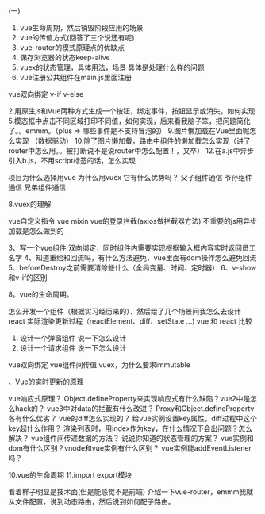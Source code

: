 (一)
1. vue生命周期，然后销毁阶段应用的场景
2. vue的传值方式(回答了三个说还有呢)
3. vue-router的模式原理点的优缺点
4. 保存浏览器的状态keep-alive
5. vuex的状态管理，具体用法，场景
具体是处理什么样的问题
6. vue注册公共组件在main.js里面注册





vue双向绑定
v-if v-else 




2.用原生js和Vue两种方式生成一个按钮，绑定事件，按钮显示或消失。如何实现
5.模态框中点击不同区域打印不同值，如何实现，后来看我脑子笨，把问题简化了。。emmm。（plus => 哪些事件是不支持冒泡的）
9.图片懒加载在Vue里面呢怎么实现 （数据驱动）
10.除了图片懒加载，路由中组件的懒加载怎么实现（讲了router中怎么用。。被打断说不是说router中怎么配置！，又卒）
12.在a.js中异步引入b.js，不用script标签的话，怎么实现



项目为什么选择用vue
为什么用vuex 它有什么优势吗？
父子组件通信
爷孙组件通信
兄弟组件通信




8.vuex的理解





vue自定义指令
vue mixin
vue的登录拦截(axios做拦截器方法)
不重要的js用异步加载是怎么做到的






3、写一个vue组件
<sf v-model="data">双向绑定，同时组件内需要实现根据输入框内容实时返回员工名字
4、知道重绘和回流吗，有什么方法避免，vue里面有dom操作怎么避免回流
5、beforeDestroy之前需要清除些什么（全局变量、时间、定时器）
6、v-show和v-if的区别




8。vue的生命周期。



怎么开发一个组件（根据实习经历来的）、然后给了几个场景问我怎么去设计
react 实际渲染更新过程（reactElement、diff、setState ...)
vue 和 react 比较



1.  设计一个弹窗组件 说一下怎么设计
2.  设计一个请求组件 说一下怎么设计 





vue双向绑定
vue组件间传值
vuex，为什么要求immutable






、Vue的实时更新的原理



vue响应式原理？
Object.defineProperty来实现响应式有什么缺陷？vue2中是怎么hack的？
vue3中对data的拦截有什么改进？
Proxy和Object.defineProperty各有什么优劣？
vue的diff怎么实现的？
给vue实例设置key属性，diff过程中这个key起什么作用？
渲染列表时，用index作为key，在什么情况下会出问题？怎么解决？
vue组件间传递数据的方法？
说说你知道的状态管理的方案？
vue实例和dom有什么区别？vnode和vue实例有什么区别？
vue实例能addEventListener吗？






10.vue的生命周期
11.import export模块





看着样子明显是技术面(但是能感觉不是前端)
介绍一下vue-router，emmm我就从文件配置，说到动态路由，然后说到如何配子路由。
